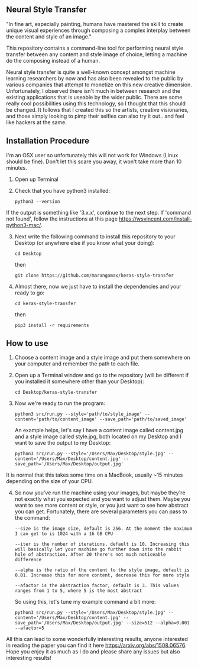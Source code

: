 Neural Style Transfer
---------------
"In fine art, especially painting, humans have mastered the skill to create unique visual experiences through composing a complex interplay between the content and style of an image."

This repository contains a command-line tool for performing neural style transfer between any content and style image of choice, letting a machine do the composing instead of a human.

Neural style transfer is quite a well-known concept amongst machine learning researchers by now and has also been revealed to the public by various companies that attempt to monetize on this new creative dimension.
Unfortunately, I observed there isn't much in between research and the existing applications that is useable by the wider public. There are some really cool possibilities using this technology, so I thought that 
this should be changed. It follows that I created this so the artists, creative visionaries, and those simply 
looking to pimp their selfies can also try it out.. and feel like hackers at the same. 


Installation Procedure
---------------
I'm an OSX user so unfortunately this will not work for Windows (Linux should be fine). Don't let this scare you away, it won't take more than 10 minutes.
1. Open up Terminal
2. Check that you have python3 installed:

    `python3 --version`
    
If the output is something like '3.x.x', continue to the next step. If 'command not found', follow the instructions at this page https://wsvincent.com/install-python3-mac/.

3.  Next write the following command to install this repository to your Desktop (or anywhere else if you know what your doing):

    `cd Desktop`
    
    then
    
    `git clone https://github.com/marangamax/keras-style-transfer`
    
4. Almost there, now we just have to install the dependencies and your ready to go:

    `cd keras-style-transfer`
    
    then 
    
    `pip3 install -r requirements`
    

How to use
---------------
1. Choose a content image and a style image and put them somewhere on your computer and remember the path to each file.
1. Open up a Terminal window and go to the repository (will be different if you installed it somewhere other than your Desktop):

    `cd Desktop/keras-style-transfer`
    
3. Now we're ready to run the program:

    `python3 src/run.py --style='path/to/style_image' --content='path/to/content_image' --save_path='path/to/saved_image'`
    
    An example helps, let's say I have a content image called content.jpg and a style image called style.jpg, both located
    on my Desktop and I want to save the output to my Desktop:
    
    `python3 src/run.py --style='/Users/Max/Desktop/style.jpg' --content='/Users/Max/Desktop/content.jpg' --save_path='/Users/Max/Desktop/output.jpg'`
    
It is normal that this takes some time on a MacBook, usually ~15 minutes depending on the size of your CPU.

4. So now you've run the machine using your images, but maybe they're not exactly what you expected and you want to adjust them. Maybe you want to see more content or style, or you just want to 
see how abstract you can get. Fortunately, there are several parameters you can pass to the command:

    `--size is the image size, default is 256. At the moment the maximum I can get to is 1024 with a 16 GB CPU`
    
    `--iter is the number of iterations, default is 10. Increasing this will basically let your machine go further down into the rabbit hole of abstraction. After 20 there's not much noticeable difference`
    
    `--alpha is the ratio of the content to the style image, default is 0.01. Increase this for more content, decrease this for more style`
    
    `--afactor is the abstraction factor, default is 3. This values ranges from 1 to 5, where 5 is the most abstract`
    
    So using this, let's tune my example command a bit more:
    
    `python3 src/run.py --style='/Users/Max/Desktop/style.jpg' --content='/Users/Max/Desktop/content.jpg' --save_path='/Users/Max/Desktop/output.jpg' --size=512 --alpha=0.001 --afactor=5`
    
All this can lead to some wonderfully interesting results, anyone interested in reading the paper you can find it here https://arxiv.org/abs/1508.06576. 
Hope you enjoy it as much as I do and please share any issues but also interesting results!